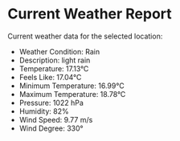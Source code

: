 # Current Weather Report
Current weather data for the selected location:
- Weather Condition: Rain
- Description: light rain
- Temperature: 17.13°C
- Feels Like: 17.04°C
- Minimum Temperature: 16.99°C
- Maximum Temperature: 18.78°C
- Pressure: 1022 hPa
- Humidity: 82%
- Wind Speed: 9.77 m/s
- Wind Degree: 330°
